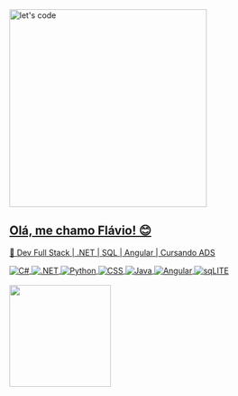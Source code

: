 <div style="display: inline_block">
    <a href="https://github.com/F7AV10" />
    <img height="350cm" align="center" alt="let's code" src="https://i.imgur.com/gBxP6oJ.gif" />
</div>

## Olá, me chamo Flávio! 😊

🌱 Dev Full Stack | .NET | SQL | Angular | Cursando ADS
<div style="display: inline_block">
    <a href="https://github.com/F7AV10" />
    <img align="center" alt="C#" src="https://img.shields.io/badge/C%23-239120?style=for-the-badge&logo=c-sharp&logoColor=white" />
    <img align="center" alt=".NET" src="https://img.shields.io/badge/.NET-5C2D91?style=for-the-badge&logo=.net&logoColor=white" />
    <img align="center" alt="Python" src="https://img.shields.io/badge/Python-3776AB?style=for-the-badge&logo=python&logoColor=white" />
    <img align="center" alt="CSS" src="https://img.shields.io/badge/CSS-239120?&style=for-the-badge&logo=css3&logoColor=white" />
    <img align="center" alt="Java" src="https://img.shields.io/badge/Java-ED8B00?style=for-the-badge&logo=java&logoColor=white" />
    <img align="center" alt="Angular" src="https://img.shields.io/badge/Angular-DD0031?style=for-the-badge&logo=angular&logoColor=white" />
    <img align="center" alt="sqLITE" src="https://img.shields.io/badge/SQLite-07405E?style=for-the-badge&logo=sqlite&logoColor=white" />
</div>
<br/>
<div>
  <img height="180em" src="https://github-readme-stats.vercel.app/api?username=F7AV10&show_icons=true&theme=blue-green" />
  <!--- OCULTAR POR ENQUANTO
  <img height="180em" src="https://github-readme-stats.vercel.app/api/top-langs/?username=F7AV10&layout=compact&theme=blue-green" />
  --->
</div>



<!---
F7AV10/F7AV10 is a ✨ special ✨ repository because its `README.md` (this file) appears on your GitHub profile.
You can click the Preview link to take a look at your changes.
--->

